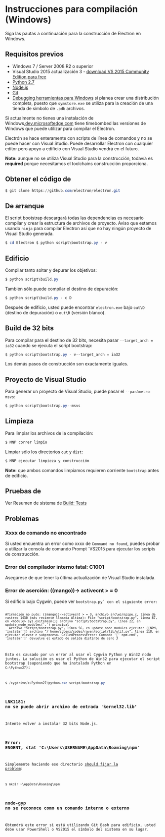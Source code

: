 # Instrucciones para compilación (Windows)

Siga las pautas a continuación para la construcción de Electron en Windows.

## Requisitos previos

* Windows 7 / Server 2008 R2 o superior
* Visual Studio 2015 actualización 3 - [download VS 2015 Community Edition para free](https://www.visualstudio.com/en-us/products/visual-studio-community-vs.aspx)
* [Python 2.7](http://www.python.org/download/releases/2.7/)
* [Node.js](http://nodejs.org/download/)
* [Git](http://git-scm.com)
* [Debugging herramientas para Windows](https://msdn.microsoft.com/en-us/library/windows/hardware/ff551063.aspx) si planea crear una distribución completa, puesto que `symstore.exe` se utiliza para la creación de una tienda de símbolo de `.pdb` archivos.

Si actualmente no tienes una instalación de Windows,[dev.microsoftedge.com](https://developer.microsoft.com/en-us/microsoft-edge/tools/vms/) tiene timebombed las versiones de Windows que puede utilizar para compilar el Electron.

Electrón se hace enteramente con scripts de línea de comandos y no se puede hacer con Visual Studio. Puede desarrollar Electron con cualquier editor pero apoyo a edificio con Visual Studio vendrá en el futuro.

**Note:** aunque no se utiliza Visual Studio para la construcción, todavía es **required** porque necesitamos el toolchains construcción proporciona.

## Obtener el código de

```powershell
$ git clone https://github.com/electron/electron.git
```

## De arranque

El script bootstrap descargará todas las dependencias es necesario compilar y crear la estructura de archivos de proyecto. Aviso que estamos usando `ninja` para compilar Electron así que no hay ningún proyecto de Visual Studio generada.

```powershell
$ cd Electron $ python script\bootstrap.py - v
```

## Edificio

Compilar tanto soltar y depurar los objetivos:

```powershell
$ python script\build.py
```

También sólo puede compilar el destino de depuración:

```powershell
$ python script\build.py - c D
```

Después de edificio, usted puede encontrar `electron.exe` bajo `out\D` (destino de depuración) o `out\R` (versión blanco).

## Build de 32 bits

Para compilar para el destino de 32 bits, necesita pasar `--target_arch = ia32` cuando se ejecuta el script bootstrap:

```powershell
$ python script\bootstrap.py - v--target_arch = ia32
```

Los demás pasos de construcción son exactamente iguales.

## Proyecto de Visual Studio

Para generar un proyecto de Visual Studio, puede pasar el `--parámetro msvs`:

```powershell
$ python script\bootstrap.py--msvs
```

## Limpieza

Para limpiar los archivos de la compilación:

```powershell
$ MNP correr limpio
```

Limpiar sólo los directorios `out` y `dist`:

```bash
$ MNP ejecutar limpieza y construcción
```

**Note:** que ambos comandos limpiamos requieren corriente `bootstrap` antes de edificio.

## Pruebas de

Ver Resumen de sistema de [Build: Tests](build-system-overview.md#tests)

## Problemas

### Xxxx de comando no encontrado

Si usted encuentra un error como xxxx de `Command no found`, puedes probar a utilizar la consola de comando Prompt</code> `VS2015 para ejecutar los scripts de construcción.</p>

<h3>Error del compilador interno fatal: C1001</h3>

<p>Asegúrese de que tener la última actualización de Visual Studio instalada.</p>

<h3>Error de aserción: ((mango))-> activecnt > = 0</h3>

<p>Si edificio bajo Cygwin, puede ver <code>bootstrap.py` con el siguiente error:

    Afirmación no pudo: ((mango))->activecnt > = 0, archivo src\win\pipe.c, línea de rastreo 1430 (más reciente llamada última): File "script/bootstrap.py", línea 87, en <module> sys.exit(main()) archivo "script/bootstrap.py", línea 22, en update_node_modules('.') principal
      Archivo "script/bootstrap.py", línea 56, en update_node_modules ejecutar ([NPM, 'instalar']) archivo "/ home/zcbenz/codes/raven/script/lib/util.py", línea 118, en ejecutar elevar e subproceso. CalledProcessError: Comando '[' npm.cmd', 'instalar']' devuelve el estado de salida distinto de cero 3
    

Esto es causado por un error al usar el Cygwin Python y Win32 nodo juntos. La solución es usar el Python de Win32 para ejecutar el script bootstrap (suponiendo que ha instalado Python en `C:\Python27`):

```powershell
$ /cygdrive/c/Python27/python.exe script/bootstrap.py
```

### LNK1181: no se puede abrir archivo de entrada 'kernel32.lib'

Intente volver a instalar 32 bits Node.js.

### Error: ENOENT, stat 'C:\Users\USERNAME\AppData\Roaming\npm'

Simplemente haciendo eso directorio [should fijar la problem](http://stackoverflow.com/a/25095327/102704):

```powershell
$ mkdir ~\AppData\Roaming\npm
```

### nodo-gyp no se reconoce como un comando interno o externo

Obtendrá este error si está utilizando Git Bash para edificio, usted debe usar PowerShell o VS2015 el símbolo del sistema en su lugar.